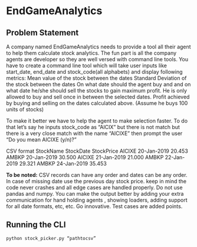 # EndGameAnalytics

## Problem Statement

A company named EndGameAnalytics needs to provide a tool all their agent to help
them calculate stock analytics. The fun part is all the company agents are developer
so they are well versed with command line tools.
You have to create a command line tool which will take user inputs like start_date,
end_date and stock_code(all alphabets) and display following metrics:
Mean value of the stock between the dates
Standard Deviation of the stock between the dates
On what date should the agent buy and and on what date he/she should sell the
stocks to gain maximum profit. He is only allowed to buy and sell once in between
the selected dates.
Profit achieved by buying and selling on the dates calculated above. (Assume he
buys 100 units of stocks)

To make it better we have to help the agent to make selection faster. To do that let’s
say he inputs stock_code as “AICIX” but there is not match but there is a very close
match with the name “AICIXE” then prompt the user “Do you mean AICIXE  (y/n)?”

CSV format
StockName StockDate StockPrice
AICIXE 20-Jan-2019 20.453
AMBKP 20-Jan-2019 30.500
AICIXE 21-Jan-2019 21.000
AMBKP 22-Jan-2019 29.321
AMBKP 24-Jan-2019 35.453

**To be noted:**
CSV records can have any order and dates can be any order.
In case of missing date use the previous day stock price.
keep in mind the code never crashes and all edge cases are handled properly.
Do not use pandas and numpy. You can make the output better by adding your extra communication for hand
holding agents , showing loaders, adding support for all date formats, etc, etc. Go
innovative.
Test cases are added points.

## Running the CLI

```sh
python stock_picker.py “pathtocsv”
```

